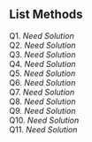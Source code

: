 ## List Methods
Q1. *Need Solution* <br>
Q2. *Need Solution* <br>
Q3. *Need Solution* <br>
Q4. *Need Solution* <br>
Q5. *Need Solution* <br>
Q6. *Need Solution* <br>
Q7. *Need Solution* <br>
Q8. *Need Solution* <br>
Q9. *Need Solution* <br>
Q10. *Need Solution* <br>
Q11. *Need Solution* <br>
